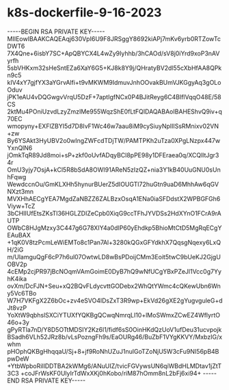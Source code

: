 # k8s-dockerfile-9-16-2023

-----BEGIN RSA PRIVATE KEY-----
MIIEowIBAAKCAQEAqj630VpI6U9F8JRSggY8692kiAPj7mKv6yrb0RTZowTcDWT6
7X4Qne+6isbY7SC+ApQBYCX4L4wZy9Iyhhb/3hCAOd/sV8j0iYrd9xoP3nAVyrfh
5sbVHKxm32sHeSntEZa6XaY6G5+KJ8k8Y9j/QHratyBV2dl55cXbHfAA8QPkn9c5
kIV4xY7gjfYX3aYGrvAlfi+t9vMKWM9IdmuvJnhOOvakBUmVJKGgyAq3gOLoOduv
jPK1eAU4vDQGwgvVrqU5DzF+7aptIgfNCx0P4BJitReyg6C4BlflVqqO48E/58CS
2ktMu4POniUzvdLzyZmzIMe955WqzShE0fLtFQIDAQABAoIBAHEShvQ9iv+q70EC
wmopyny+EXFlZBYI5d7D8IvF1Wc46w7aau8iM9cySiuyNpIIlSsRMnixv02VN+zw
By6YSAkt3HyUBV2o0wIngZWFcdTDjTW/PAMTPKh2uTza0XPgLNzpx447wYxnQlN6
jOmkTqR89Jd8moi+sP+zkf0oUvfADqyBCl8pPE98y1DFEraea0q/XCQlltJgr34r
OmU3yjy7OsjA+kCl5R8bSdA8OWI91AReN5zIzQZ+nia3Y1kB40UuGNU0sUnhFqwg
WewdccnOu/GmKLXHh5hynurBUerZ5dIOUGTl72huGtn9uaD6MhhAw6qGVNXzt3mn
MVXHhAECgYEA7MgdZaNBZZ6ZALBzxOsqA1ENa0iaSFDdstX2WPBGFGh6Viyw+TcZ
3bCHIIUfEtsZKsTl36HGLZDIZeCpb0XiqG9ccTFhJYVDSs2HdXYnO1FCrA9rAUTP
OWbC8HJgMzxy3C447g6G78XIY4a0dIP60yEhdkp5BhioMtCtD5MgRqECgYEAuBAX
+1qK0V8tzPcmLeWiEMTo8c1Pan7Al+3280kQGxGFYdkhX7QqsgNqexy6LxQH/2iG
m/UlamguQgF6cP7h6ul07OwtwLD8wBsPDoijCMm3Eoit5twC9bUeKJ2GjgUOBV2p
4cEMp2cjPR97jBcNOqmVAmGoimE0DyB7hQ9wNfUCgYBxPZeJl1Vcc0g7YyhK4ika
ovXm/DcFJN+Seu+xQ2BQvFLdycvttGODebx2WhQtYWmc4cQKewUbn6Wny5Vc6TBo
W7H7VKFgX2Z6bOc+zv4eSVO4lDsZxT3R9wp+EkVd26gXE2gYugvguleG+dJt8vzP
YoXtW9qbhslSXCiYTUXfYQKBgQCwqNmrqLI10+lMoSWmxZCwEZ4WflyrtO46o+3y
gPyRTla7nD/Y8D5OTtMDSIY2Kz6l1/fidf6sS0OinHKdQzUoV1ufDeu31ucvpojk
BSadh6VLh52JRz8b/vLsPozngFh9s/EaOURg46/BuZbF1VYgKKVY/MxbzIG/xwhm
pHOphQKBgHhqqaU/Sj+8+jf9RoNhUZuJ1nulGoTZoNjU5W3cFu9NI56pB4BpwDeW
+YtbWpboRilIDDTBA2kWMg6/ANuUIZ/tvicFGVywsUN6qiWBdHLMDtav1jZtT3C3
+coJFrWsKF0UlyIrTdWxXKj0hKobo/riM87hOmm8nL2bFj6xi94+
-----END RSA PRIVATE KEY-----

